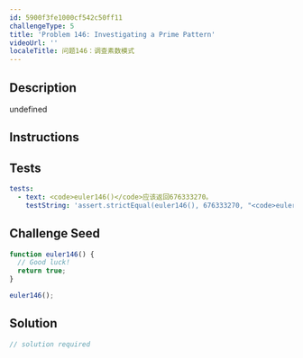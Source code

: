 ```yaml
---
id: 5900f3fe1000cf542c50ff11
challengeType: 5
title: 'Problem 146: Investigating a Prime Pattern'
videoUrl: ''
localeTitle: 问题146：调查素数模式
---
```


## Description
undefined

## Instructions
<section id="instructions">
</section>

## Tests
<section id='tests'>

```yml
tests:
  - text: <code>euler146()</code>应该返回676333270。
    testString: 'assert.strictEqual(euler146(), 676333270, "<code>euler146()</code> should return 676333270.");'

```

</section>

## Challenge Seed
<section id='challengeSeed'>

<div id='js-seed'>

```js
function euler146() {
  // Good luck!
  return true;
}

euler146();

```

</div>



</section>

## Solution
<section id='solution'>

```js
// solution required
```
</section>
